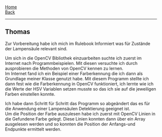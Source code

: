 [Home](home)   
[Back](DokuSolidus)    

----------

## Thomas

Zur Vorbereitung habe ich mich im Rulebook Informiert was für Zustände der Lampensäule relevant sind.

Um sich in die OpenCV Bibliothek einzuarbeiten suchte ich zuerst im Internet nach Programmbeispielen. Mit diesen versuchte ich durch ausprobieren die Methoden von OpenCV kennen zu lernen.   
Im Internet fand ich ein Beispiel einer Farberkennung die ich dann als Grundlage meiner Klasse genutzt habe. 
Mit diesem Programm stellte ich dann fest wie die Farberkennung in OpenCV funktioniert, ich lernte wie ich die Werte der HSV Variablen setzen musste so das ich sie auf die jeweiligen Farben einstellen konnte.  
  
Ich habe dann Schritt für Schritt das Programm so abgeändert das es für die Anwendung einer Lampensäulen Detektierung geeignet ist.  
Um die Position der Farbe auszulesen habe ich zuerst mit OpenCV Linien in die Gefundene Farbe gelegt. Diese Linien konnten dann über ein Array ausgelesen werden und so konnten die Position der Anfangs-und Endpunkte ermittelt werden.


